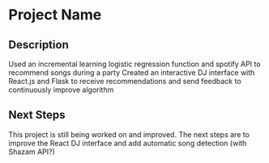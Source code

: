 # Project Name

## Description

Used an incremental learning logistic regression function and spotify API to recommend songs during a party
Created an interactive DJ interface with React.js and Flask to receive recommendations and send feedback to continuously improve algorithm

## Next Steps

This project is still being worked on and improved. The next steps are to improve the React DJ interface and add automatic song detection (with Shazam API?)
